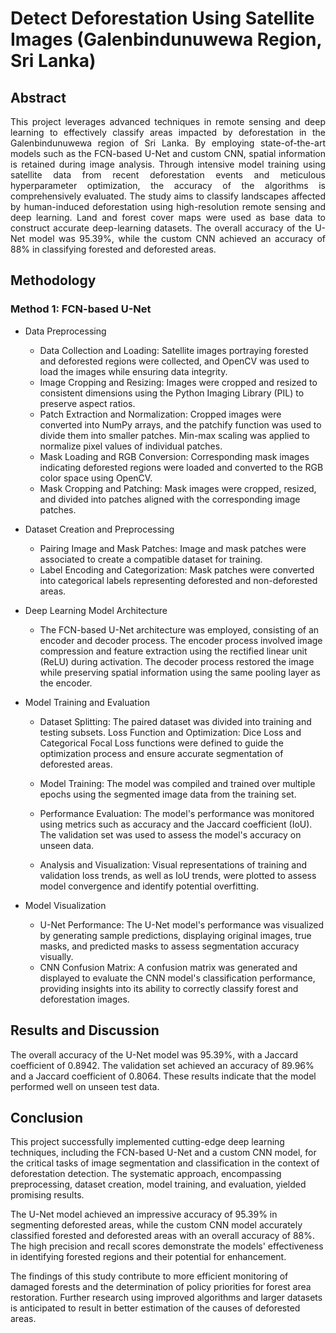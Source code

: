 # Detect Deforestation Using Satellite Images (Galenbindunuwewa Region, Sri Lanka) 

## Abstract

<div style="text-align: justify;">This project leverages advanced techniques in remote sensing and deep learning to effectively classify areas impacted by deforestation in the Galenbindunuwewa region of Sri Lanka. By employing state-of-the-art models such as the FCN-based U-Net and custom CNN, spatial information is retained during image analysis. Through intensive model training using satellite data from recent deforestation events and meticulous hyperparameter optimization, the accuracy of the algorithms is comprehensively evaluated. The study aims to classify landscapes affected by human-induced deforestation using high-resolution remote sensing and deep learning. Land and forest cover maps were used as base data to construct accurate deep-learning datasets. The overall accuracy of the U-Net model was 95.39%, while the custom CNN achieved an accuracy of 88% in classifying forested and deforested areas.</div>

## Methodology

### Method 1: FCN-based U-Net
- Data Preprocessing
  - Data Collection and Loading: Satellite images portraying forested and deforested regions were collected, and OpenCV was used to load the images while ensuring data integrity.
  - Image Cropping and Resizing: Images were cropped and resized to consistent dimensions using the Python Imaging Library (PIL) to preserve aspect ratios.
  - Patch Extraction and Normalization: Cropped images were converted into NumPy arrays, and the patchify function was used to divide them into smaller patches. Min-max scaling was applied to normalize pixel values of individual patches.
  - Mask Loading and RGB Conversion: Corresponding mask images indicating deforested regions were loaded and converted to the RGB color space using OpenCV.
  - Mask Cropping and Patching: Mask images were cropped, resized, and divided into patches aligned with the corresponding image patches.

- Dataset Creation and Preprocessing
  - Pairing Image and Mask Patches: Image and mask patches were associated to create a compatible dataset for training.
  - Label Encoding and Categorization: Mask patches were converted into categorical labels representing deforested and non-deforested areas.
 
- Deep Learning Model Architecture
  - The FCN-based U-Net architecture was employed, consisting of an encoder and decoder process. The encoder process involved image compression and feature extraction using the rectified linear unit (ReLU) during activation. The decoder process restored the image while preserving spatial information using the same pooling layer as the encoder.
 
- Model Training and Evaluation
  - Dataset Splitting: The paired dataset was divided into training and testing subsets.
Loss Function and Optimization: Dice Loss and Categorical Focal Loss functions were defined to guide the optimization process and ensure accurate segmentation of deforested areas.

  - Model Training: The model was compiled and trained over multiple epochs using the segmented image data from the training set.
  - Performance Evaluation: The model's performance was monitored using metrics such as accuracy and the Jaccard coefficient (IoU). The validation set was used to assess the model's accuracy on unseen data.
  - Analysis and Visualization: Visual representations of training and validation loss trends, as well as IoU trends, were plotted to assess model convergence and identify potential overfitting.

- Model Visualization
  - U-Net Performance: The U-Net model's performance was visualized by generating sample predictions, displaying original images, true masks, and predicted masks to assess segmentation accuracy visually.
  - CNN Confusion Matrix: A confusion matrix was generated and displayed to evaluate the CNN model's classification performance, providing insights into its ability to correctly classify forest and deforestation images.

## Results and Discussion
The overall accuracy of the U-Net model was 95.39%, with a Jaccard coefficient of 0.8942. The validation set achieved an accuracy of 89.96% and a Jaccard coefficient of 0.8064. These results indicate that the model performed well on unseen test data.

## Conclusion

This project successfully implemented cutting-edge deep learning techniques, including the FCN-based U-Net and a custom CNN model, for the critical tasks of image segmentation and classification in the context of deforestation detection. The systematic approach, encompassing preprocessing, dataset creation, model training, and evaluation, yielded promising results.

The U-Net model achieved an impressive accuracy of 95.39% in segmenting deforested areas, while the custom CNN model accurately classified forested and deforested areas with an overall accuracy of 88%. The high precision and recall scores demonstrate the models' effectiveness in identifying forested regions and their potential for enhancement.

The findings of this study contribute to more efficient monitoring of damaged forests and the determination of policy priorities for forest area restoration. Further research using improved algorithms and larger datasets is anticipated to result in better estimation of the causes of deforested areas.
